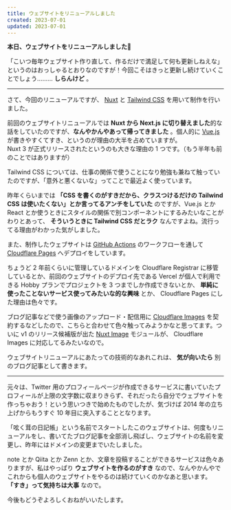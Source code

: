 ```yaml
---
title: ウェブサイトをリニューアルしました
created: 2023-07-01
updated: 2023-07-01
---
```


**本日、ウェブサイトをリニューアルしました**🎉

「こいつ毎年ウェブサイト作り直して、作るだけで満足して何も更新しねえな」というのはおっしゃるとおりなのですが！今回こそはきっと更新し続けていくことでしょう……… **しらんけど** 。

---

さて、今回のリニューアルですが、 [Nuxt](https://nuxt.com/) と [Tailwind CSS](https://tailwindcss.com/) を用いて制作を行いました。

前回のウェブサイトリニューアルでは **Nuxt から Next.js に切り替えました**的な話をしていたのですが、**なんやかんやあって帰ってきました** 。個人的に [Vue.js](https://ja.vuejs.org/) が書きやすくてすき、というのが理由の大半を占めていますが。  
Nuxt 3 が正式リリースされたというのも大きな理由の 1 つです。（もう半年も前のことではありますが）

Tailwind CSS については、仕事の関係で使うことになり勉強も兼ねて触っていたのですが、「意外と悪くないな」ってことで最近よく使っています。

昨年くらいまでは **「CSS を書くのがすきだから、クラスつけるだけの Tailwind CSS は使いたくない」とか言ってるアンチをしていた** のですが、Vue.js とか React とか使うときにスタイルの関係で別コンポーネントにするみたいなことがわりとあって、 **そういうときに Tailwind CSS だとラク** なんですよね。流行ってる理由がわかった気がしました。

また、制作したウェブサイトは [GitHub Actions](https://github.co.jp/features/actions) のワークフローを通して [Cloudflare Pages](https://pages.cloudflare.com/) へデプロイをしています。

ちょうど 2 年前くらいに管理しているドメインを Cloudflare Registrar に移管しているとか、前回のウェブサイトのデプロイ先である Vercel が個人で利用できる Hobby プランでプロジェクトを 3 つまでしか作成できないとか、 **単純に使ったことないサービス使ってみたいな的な興味** とか、 Cloudflare Pages にした理由は色々です。

ブログ記事などで使う画像のアップロード・配信用に [Cloudflare Images](https://www.cloudflare.com/ja-jp/products/cloudflare-images/) を契約するなどしたので、こちらと合わせて色々触ってみようかなと思ってます。ついに v1 のリリース候補版が出た [Nuxt Image](https://image.nuxtjs.org) モジュールが、 Cloudflare Images に対応してるみたいなので。

ウェブサイトリニューアルにあたっての技術的なあれこれは、 **気が向いたら** 別のブログ記事として書きます。

---

元々は、Twitter 用のプロフィールページが作成できるサービスに書いていたプロフィールが上限の文字数に収まりきらず、それだったら自分でウェブサイトを作っちゃおう！という思いつきで始めたものでしたが、気づけば 2014 年の立ち上げからもうすぐ 10 年目に突入することとなります。

「呟く茸の日記帳」という名前でスタートしたこのウェブサイトは、何度もリニューアルをし、書いてたブログ記事を全部消し飛ばし、ウェブサイトの名前を変更し、昨年にはドメインの変更までいたしました。

note とか Qiita とか Zenn とか、文章を投稿することができるサービスは色々ありますが、私はやっぱり **ウェブサイトを作るのがすき** なので、なんやかんやでこれからも個人のウェブサイトをやるのは続けていくのかなあと思います。 **「すき」って気持ちは大事** なので。

今後もどうぞよろしくおねがいいたします。
